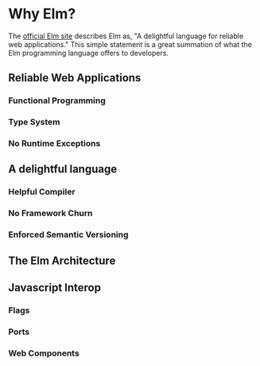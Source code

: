 # Why Elm?

The [official Elm site](https://elm-lang.org/) describes Elm as, "A delightful language for reliable web applications." This simple statement is a great summation of what the Elm programming language offers to developers.

## Reliable Web Applications

### Functional Programming

### Type System

### No Runtime Exceptions

## A delightful language

### Helpful Compiler

### No Framework Churn

### Enforced Semantic Versioning

## The Elm Architecture

## Javascript Interop

### Flags

### Ports

### Web Components
